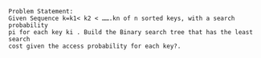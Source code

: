 	Problem Statement:
	Given Sequence k=k1< k2 < …….kn of n sorted keys, with a search probability 
	pi for each key ki . Build the Binary search tree that has the least search 
	cost given the access probability for each key?.
